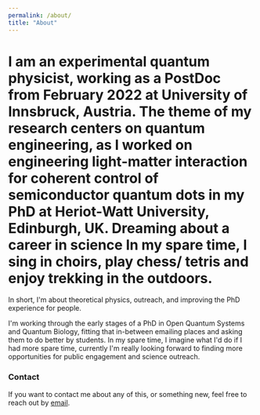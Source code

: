 ```yaml
---
permalink: /about/
title: "About"
---
```


I am an experimental quantum physicist, working as a PostDoc from February 2022 at University of Innsbruck, Austria. The theme of my research centers on quantum engineering, as I worked on engineering light-matter interaction for coherent control of semiconductor quantum dots in my PhD at Heriot-Watt University, Edinburgh, UK. Dreaming about a career in science
In my spare time, I sing in choirs, play chess/ tetris and enjoy trekking in the outdoors.
=======
In short, I'm about theoretical physics, outreach, and improving the PhD experience for people. 



I'm working through the early stages of a PhD in Open Quantum Systems and Quantum Biology, fitting that in-between emailing places and asking them to do better by students. 
In my spare time, I imagine what I'd do if I had more spare time, currently I'm really looking forward to finding more opportunities for public engagement and science outreach.

### Contact
If you want to contact me about any of this, or something new, feel free to reach out by [email](mailto:ac173@hw.ac.uk). 